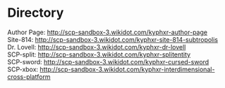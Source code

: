 # Directory
Author Page: http://scp-sandbox-3.wikidot.com/kyphxr-author-page<br>
Site-814: http://scp-sandbox-3.wikidot.com/kyphxr-site-814-subtropolis<br>
Dr. Lovell: http://scp-sandbox-3.wikidot.com/kyphxr-dr-lovell<br>
SCP-split: http://scp-sandbox-3.wikidot.com/kyphxr-splitentity<br>
SCP-sword: http://scp-sandbox-3.wikidot.com/kyphxr-cursed-sword<br>
SCP-xbox: http://scp-sandbox-3.wikidot.com/kyphxr-interdimensional-cross-platform<br>
